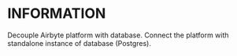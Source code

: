 # INFORMATION
Decouple Airbyte platform with database. Connect the platform with standalone instance of database (Postgres).
